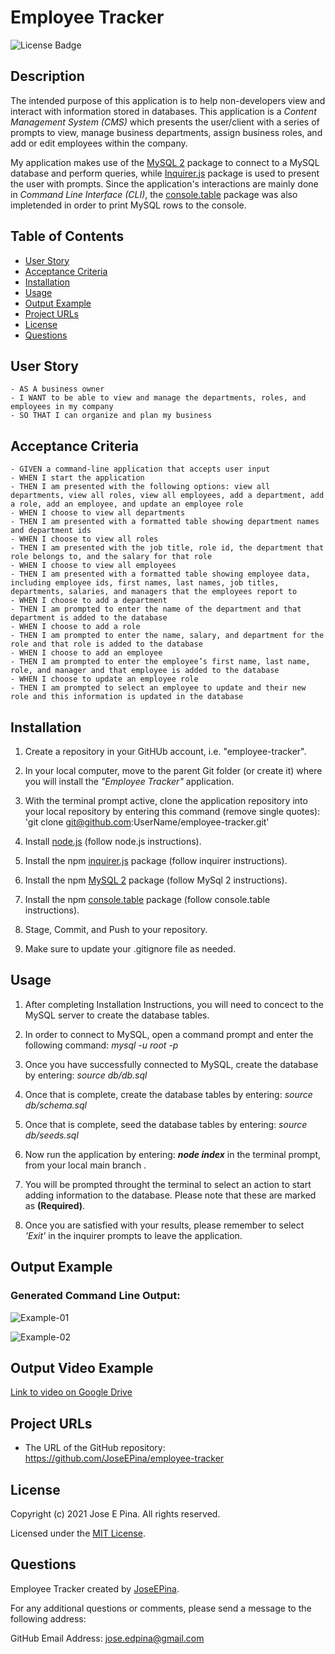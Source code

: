 # Employee Tracker

![License Badge](./assets/badge.svg)

## Description

The intended purpose of this application is to help non-developers view and interact with information stored in databases. This application is a _Content Management System (CMS)_ which presents the user/client with a series of prompts to view, manage business departments, assign business roles, and add or edit employees within the company.

My application makes use of the [MySQL 2](https://www.npmjs.com/package/mysql2) package to connect to a MySQL database and perform queries, while [Inquirer.js](https://www.npmjs.com/package/inquirer) package is used to present the user with prompts. Since the application's interactions are mainly done in _Command Line Interface (CLI)_, the [console.table](https://www.npmjs.com/package/console.table) package was also impletended in order to print MySQL rows to the console.

## Table of Contents

-  [User Story](#user-story)
-  [Acceptance Criteria](#acceptance-criteria)
-  [Installation](#installation)
-  [Usage](#usage)
-  [Output Example](#output-example)
-  [Project URLs](#project-urls)
-  [License](#license)
-  [Questions](#questions)

## User Story

```
- AS A business owner
- I WANT to be able to view and manage the departments, roles, and employees in my company
- SO THAT I can organize and plan my business
```

## Acceptance Criteria

```
- GIVEN a command-line application that accepts user input
- WHEN I start the application
- THEN I am presented with the following options: view all departments, view all roles, view all employees, add a department, add a role, add an employee, and update an employee role
- WHEN I choose to view all departments
- THEN I am presented with a formatted table showing department names and department ids
- WHEN I choose to view all roles
- THEN I am presented with the job title, role id, the department that role belongs to, and the salary for that role
- WHEN I choose to view all employees
- THEN I am presented with a formatted table showing employee data, including employee ids, first names, last names, job titles, departments, salaries, and managers that the employees report to
- WHEN I choose to add a department
- THEN I am prompted to enter the name of the department and that department is added to the database
- WHEN I choose to add a role
- THEN I am prompted to enter the name, salary, and department for the role and that role is added to the database
- WHEN I choose to add an employee
- THEN I am prompted to enter the employee’s first name, last name, role, and manager and that employee is added to the database
- WHEN I choose to update an employee role
- THEN I am prompted to select an employee to update and their new role and this information is updated in the database
```

## Installation

1. Create a repository in your GitHUb account, i.e. "employee-tracker".

2. In your local computer, move to the parent Git folder (or create it) where you will install the _"Employee Tracker"_ application.

3. With the terminal prompt active, clone the application repository into your local repository by entering this command (remove single quotes): 'git clone git@github.com:UserName/employee-tracker.git'

4. Install [node.js](https://nodejs.org/en/) (follow node.js instructions).

5. Install the npm [inquirer.js](https://www.npmjs.com/package/inquirer) package (follow inquirer instructions).

6. Install the npm [MySQL 2](https://www.npmjs.com/package/mysql2) package (follow MySql 2 instructions).

7. Install the npm [console.table](https://www.npmjs.com/package/console.table) package (follow console.table instructions).

8. Stage, Commit, and Push to your repository.

9. Make sure to update your .gitignore file as needed.

## Usage

1. After completing Installation Instructions, you will need to concect to the MySQL server to create the database tables.

2. In order to connect to MySQL, open a command prompt and enter the following command: _mysql -u root -p_

3. Once you have successfully connected to MySQL, create the database by entering: _source db/db.sql_

4. Once that is complete, create the database tables by entering: _source db/schema.sql_

5. Once that is complete, seed the database tables by entering: _source db/seeds.sql_

6. Now run the application by entering: **_node index_** in the terminal prompt, from your local main branch .

7. You will be prompted throught the terminal to select an action to start adding information to the database. Please note that these are marked as **(Required)**.

8. Once you are satisfied with your results, please remember to select _*'Exit'*_ in the inquirer prompts to leave the application.

## Output Example

### Generated Command Line Output:

![Example-01](./assets/demo01.png)

![Example-02](./assets/demo02.png)

## Output Video Example

[Link to video on Google Drive](https://drive.google.com/file/d/1-F9kfCntNPUXOWgp4zKo_X7PHeSwKeKB/view)

## Project URLs

-  The URL of the GitHub repository:
   https://github.com/JoseEPina/employee-tracker

## License

Copyright (c) 2021 Jose E Pina. All rights reserved.

Licensed under the [MIT License](https://choosealicense.com/licenses/mit).

## Questions

Employee Tracker created by [JoseEPina](https://github.com/JoseEPina).

For any additional questions or comments, please send a message to the following address:

GitHub Email Address: <jose.edpina@gmail.com>
